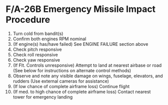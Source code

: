 # F/A-26B Emergency Missile Impact Procedure

1. Turn cold from bandit(s)
2. Confirm both engines RPM nominal
3. (If engine(s) has/have failed) See ENGINE FAILURE section above
4. Check pitch responsive
5. Check roll responsive
6. Check yaw responsive
7. (If Flt. Controls unresponsive) Attempt to land at nearest airbase or road (See below for instructions on alternate control methods)
8. Observe and note any visible damage on wings, fuselage, elevators, and rudders (Use external cameras for assistance)
9. (If low chance of complete airframe loss) Continue flight
10. (If med. to high chance of complete airframe loss) Contact nearest tower for emergency landing

<br>
